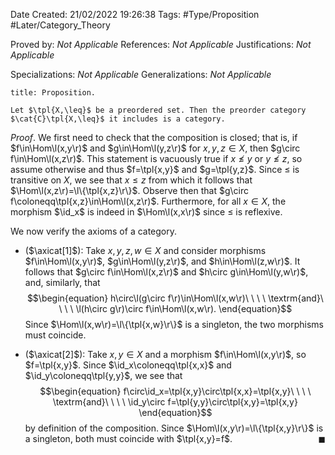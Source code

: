 <div class="topSpace"></div>

Date Created: 21/02/2022 19:26:38
Tags: #Type/Proposition #Later/Category_Theory

Proved by: _Not Applicable_
References: _Not Applicable_
Justifications: _Not Applicable_

Specializations: _Not Applicable_
Generalizations: _Not Applicable_

``` ad-Proposition
title: Proposition.

Let $\tpl{X,\leq}$ be a preordered set. Then the preorder category $\cat{C}\tpl{X,\leq}$ it includes is a category.

```

_Proof_. We first need to check that the composition is closed; that is, if $f\in\Hom\l(x,y\r)$ and $g\in\Hom\l(y,z\r)$ for $x,y,z\in X$, then $g\circ f\in\Hom\l(x,z\r)$. This statement is vacuously true if $x\not\leq y$ or $y\not\leq z$, so assume otherwise and thus $f=\tpl{x,y}$ and $g=\tpl{y,z}$. Since $\leq$ is transitive on $X$, we see that $x\leq z$ from which it follows that $\Hom\l(x,z\r)=\l\{\tpl{x,z}\r\}$. Observe then that $g\circ f\coloneqq\tpl{x,z}\in\Hom\l(x,z\r)$. Furthermore, for all $x\in X$, the morphism $\id_x$ is indeed in $\Hom\l(x,x\r)$ since $\leq$ is reflexive.

We now verify the axioms of a category.
* ($\axicat[1]$): Take $x,y,z,w\in X$ and consider morphisms $f\in\Hom\l(x,y\r)$, $g\in\Hom\l(y,z\r)$, and $h\in\Hom\l(z,w\r)$. It follows that $g\circ f\in\Hom\l(x,z\r)$ and $h\circ g\in\Hom\l(y,w\r)$, and, similarly, that$$\begin{equation}
        h\circ\l(g\circ f\r)\in\Hom\l(x,w\r)\ \ \ \ \textrm{and}\ \ \ \ \l(h\circ g\r)\circ f\in\Hom\l(x,w\r).
    \end{equation}$$
Since $\Hom\l(x,w\r)=\l\{\tpl{x,w}\r\}$ is a singleton, the two morphisms must coincide.

* ($\axicat[2]$): Take $x,y\in X$ and a morphism $f\in\Hom\l(x,y\r)$, so $f=\tpl{x,y}$. Since $\id_x\coloneqq\tpl{x,x}$ and $\id_y\coloneqq\tpl{y,y}$, we see that
$$\begin{equation}
    f\circ\id_x=\tpl{x,y}\circ\tpl{x,x}=\tpl{x,y}\ \ \ \ \textrm{and}\ \ \ \ \id_y\circ f=\tpl{y,y}\circ\tpl{x,y}=\tpl{x,y}
\end{equation}$$
by definition of the composition. Since $\Hom\l(x,y\r)=\l\{\tpl{x,y}\r\}$ is a singleton, both must coincide with $\tpl{x,y}=f$.<span style="float:right;">$\blacksquare$</span> 
